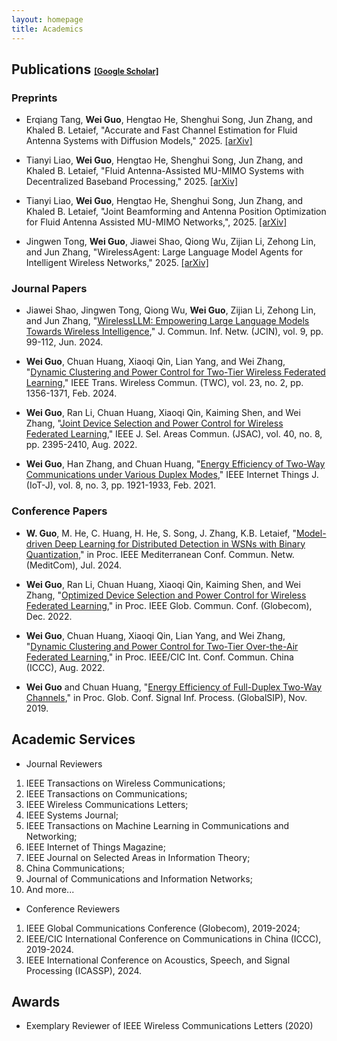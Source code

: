```yaml
---
layout: homepage
title: Academics
---
```


## Publications <a href="https://scholar.google.com/citations?user=4dFwT-4AAAAJ" style="font-size: 0.6em;">[Google Scholar]</a>

### Preprints
- Erqiang Tang, **Wei Guo**, Hengtao He, Shenghui Song, Jun Zhang, and Khaled B. Letaief, "Accurate and Fast Channel Estimation for Fluid Antenna Systems with Diffusion Models," 2025. [\[arXiv\]](https://arxiv.org/abs/2505.04930)

- Tianyi Liao, **Wei Guo**, Hengtao He, Shenghui Song, Jun Zhang, and Khaled B. Letaief, "Fluid Antenna-Assisted MU-MIMO Systems with Decentralized Baseband Processing," 2025. [\[arXiv\]](https://arxiv.org/abs/2505.04936)

- Tianyi Liao, **Wei Guo**, Hengtao He, Shenghui Song, Jun Zhang, and Khaled B. Letaief, "Joint Beamforming and Antenna Position Optimization for Fluid Antenna Assisted MU-MIMO Networks,", 2025. [\[arXiv\]](https://arxiv.org/abs/2503.04040)

- Jingwen Tong, **Wei Guo**, Jiawei Shao, Qiong Wu, Zijian Li, Zehong Lin, and Jun Zhang, "WirelessAgent: Large Language Model Agents for Intelligent Wireless Networks," 2025. [\[arXiv\]](https://arxiv.org/abs/2505.01074)

### Journal Papers

- Jiawei Shao, Jingwen Tong, Qiong Wu, **Wei Guo**, Zijian Li, Zehong Lin, and Jun Zhang, "[WirelessLLM: Empowering Large Language Models Towards Wireless Intelligence](https://ieeexplore.ieee.org/document/10582827)," J. Commun. Inf. Netw. (JCIN), vol. 9, pp. 99-112, Jun. 2024.

- **Wei Guo**, Chuan Huang, Xiaoqi Qin, Lian Yang, and Wei Zhang, "[Dynamic Clustering and Power Control for Two-Tier Wireless Federated Learning](https://ieeexplore.ieee.org/abstract/document/10168186)," IEEE Trans. Wireless Commun. (TWC), vol. 23, no. 2, pp. 1356-1371, Feb. 2024.

- **Wei Guo**, Ran Li, Chuan Huang, Xiaoqi Qin, Kaiming Shen, and Wei Zhang, "[Joint Device Selection and Power Control for Wireless Federated Learning](https://ieeexplore.ieee.org/abstract/document/9793704)," IEEE J. Sel. Areas Commun. (JSAC), vol. 40, no. 8, pp. 2395-2410, Aug. 2022.

- **Wei Guo**, Han Zhang, and Chuan Huang, "[Energy Efficiency of Two-Way Communications under Various Duplex Modes](https://ieeexplore.ieee.org/abstract/document/9166529)," IEEE Internet Things J. (IoT-J), vol. 8, no. 3, pp. 1921-1933, Feb. 2021.



### Conference Papers

- **W. Guo**, M. He, C. Huang, H. He, S. Song, J. Zhang, K.B. Letaief, "[Model-driven Deep Learning for Distributed Detection in WSNs with Binary Quantization](https://ieeexplore.ieee.org/abstract/document/10621336)," in Proc. IEEE Mediterranean Conf. Commun. Netw. (MeditCom), Jul. 2024.

- **Wei Guo**, Ran Li, Chuan Huang, Xiaoqi Qin, Kaiming Shen, and Wei Zhang, "[Optimized Device Selection and Power Control for Wireless Federated Learning](https://ieeexplore.ieee.org/abstract/document/10001306)," in Proc. IEEE Glob. Commun. Conf. (Globecom), Dec. 2022.

- **Wei Guo**, Chuan Huang, Xiaoqi Qin, Lian Yang, and Wei Zhang, "[Dynamic Clustering and Power Control for Two-Tier Over-the-Air Federated Learning](https://ieeexplore.ieee.org/abstract/document/9880666)," in Proc. IEEE/CIC Int. Conf. Commun. China (ICCC), Aug. 2022.

- **Wei Guo** and Chuan Huang, "[Energy Efficiency of Full-Duplex Two-Way Channels](https://ieeexplore.ieee.org/abstract/document/8969307)," in Proc. Glob. Conf. Signal Inf. Process. (GlobalSIP), Nov. 2019.

## Academic Services

- Journal Reviewers
1. IEEE Transactions on Wireless Communications; 
2. IEEE Transactions on Communications; 
3. IEEE Wireless Communications Letters; 
4. IEEE Systems Journal; 
5. IEEE Transactions on Machine Learning in Communications and Networking; 
6. IEEE Internet of Things Magazine; 
7. IEEE Journal on Selected Areas in Information Theory; 
8. China Communications; 
9. Journal of Communications and Information Networks;
10. And more...

- Conference Reviewers
1. IEEE Global Communications Conference (Globecom), 2019-2024; 
2. IEEE/CIC International Conference on Communications in China (ICCC), 2019-2024.
3. IEEE International Conference on Acoustics, Speech, and Signal Processing (ICASSP), 2024.

## Awards
- Exemplary Reviewer of IEEE Wireless Communications Letters (2020)